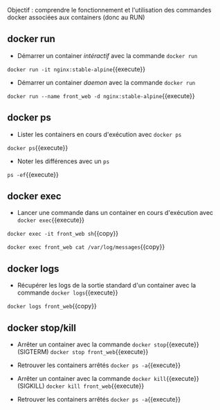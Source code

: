 
Objectif : comprendre le fonctionnement et l'utilisation des commandes docker associées aux containers (donc au RUN)

## docker run

* Démarrer un container _intéractif_ avec la commande `docker run`

`docker run -it nginx:stable-alpine`{{execute}}

* Démarrer un container _daemon_ avec la commande `docker run`

`docker run --name front_web -d nginx:stable-alpine`{{execute}}

## docker ps

* Lister les containers en cours d'exécution avec `docker ps`

`docker ps`{{execute}}

* Noter les différences avec un `ps`

`ps -ef`{{execute}}

## docker exec

* Lancer une commande dans un container en cours d'exécution avec `docker exec`{{execute}}

`docker exec -it front_web sh`{{copy}}

`docker exec front_web cat /var/log/messages`{{copy}}

## docker logs

* Récupérer les logs de la sortie standard d'un container avec la commande `docker logs`{{execute}}

`docker logs front_web`{{copy}}

## docker stop/kill

* Arrêter un container avec la commande `docker stop`{{execute}} (SIGTERM)
`docker stop front_web`{{execute}}

* Retrouver les containers arrêtés
`docker ps -a`{{execute}}

* Arrêter un container avec la commande `docker kill`{{execute}} (SIGKILL)
`docker kill front_web`{{execute}}

* Retrouver les containers arrêtés
`docker ps -a`{{execute}}
